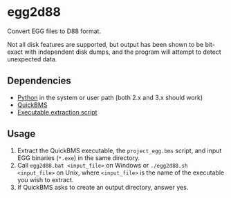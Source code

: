 # egg2d88

Convert EGG files to D88 format.

Not all disk features are supported, but output has been shown to be bit-exact with independent disk dumps, and the program will attempt to detect unexpected data.

## Dependencies

- [Python](https://www.python.org/) in the system or user path (both 2.x and 3.x should work)
- [QuickBMS](https://aluigi.altervista.org/quickbms.htm)
- [Executable extraction script](http://aluigi.altervista.org/bms/project_egg.bms)

## Usage

1. Extract the QuickBMS executable, the `project_egg.bms` script, and input EGG binaries (`*.exe`) in the same directory.
2. Call `egg2d88.bat <input_file>` on Windows or `./egg2d88.sh <input_file>` on Unix, where `<input_file>` is the name of the executable you wish to extract.
3. If QuickBMS asks to create an output directory, answer yes.

